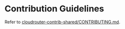 # Contribution Guidelines

Refer to [cloudrouter-contrib-shared/CONTRIBUTING.md](https://github.com/cloudrouter/cloudrouter-contrib-shared/blob/master/CONTRIBUTING.md).
